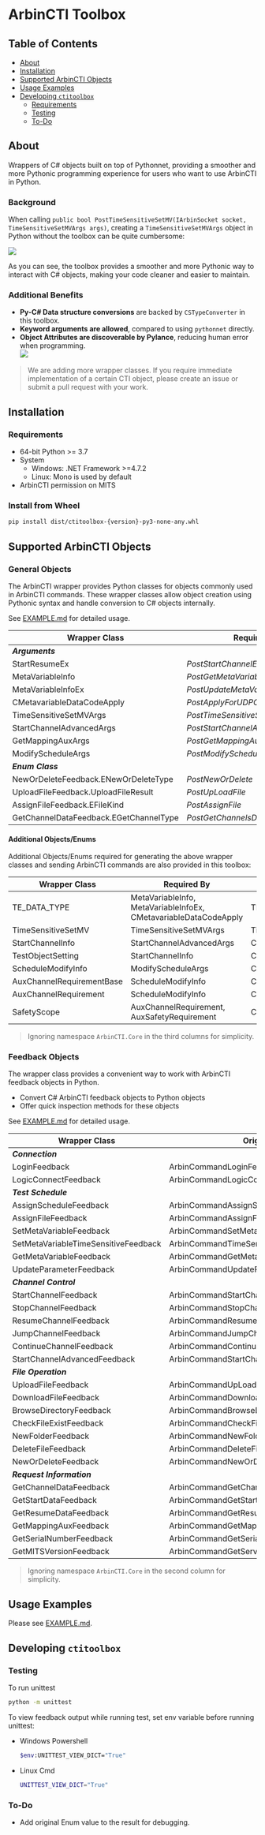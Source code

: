 # ArbinCTI Toolbox
## Table of Contents
- [About](#about)
- [Installation](#installation)
- [Supported ArbinCTI Objects](#supported-arbincti-objects)
- [Usage Examples](#usage-examples)
- [Developing `ctitoolbox`](#developing-ctitoolbox)
    - [Requirements](#requirements)
    - [Testing](#testing)
    - [To-Do](#to-do)

## About
Wrappers of C# objects built on top of Pythonnet, providing a smoother and more Pythonic programming experience for users who want to use ArbinCTI in Python.

### Background
When calling `public bool PostTimeSensitiveSetMV(IArbinSocket socket, TimeSensitiveSetMVArgs args)`, creating a `TimeSensitiveSetMVArgs` object in Python without the toolbox can be quite cumbersome:

![](resource/compare.png)

As you can see, the toolbox provides a smoother and more Pythonic way to interact with C# objects, making your code cleaner and easier to maintain.

### Additional Benefits
- **Py-C# Data structure conversions** are backed by `CSTypeConverter` in this toolbox.
- **Keyword arguments are allowed**, compared to using `pythonnet` directly. 
- **Object Attributes are discoverable by Pylance**, reducing human error when programming. \
    ![](resource/pylance.png)

> We are adding more wrapper classes. If you require immediate implementation of a certain CTI object, please create an issue or submit a pull request with your work.

## Installation
### Requirements
- 64-bit Python >= 3.7
- System
    - Windows: .NET Framework >=4.7.2
    - Linux: Mono is used by default
- ArbinCTI permission on MITS
### Install from Wheel
```bash
pip install dist/ctitoolbox-{version}-py3-none-any.whl
```

## Supported ArbinCTI Objects
### General Objects
The ArbinCTI wrapper provides Python classes for objects commonly used in ArbinCTI commands. These wrapper classes allow object creation using Pythonic syntax and handle conversion to C# objects internally. 

See [EXAMPLE.md](EXAMPLE.md#arbincti-object-creation) for detailed usage.

| Wrapper Class                          | Required By                            | Original Object                                           |
|----------------------------------------|----------------------------------------|-----------------------------------------------------------|
| ***Arguments***                        |                                        |                                                           | 
| StartResumeEx                          | *PostStartChannelEx*                   | StartResumeEx                                             |
| MetaVariableInfo                       | *PostGetMetaVariables*                 | ArbinCommandGetMetaVariablesFeed.MetaVariableInfo         |
| MetaVariableInfoEx                     | *PostUpdateMetaVariableAdvancedEx*     | MetaVariableInfoEx                                        |
| CMetavariableDataCodeApply             | *PostApplyForUDPCommunication*         | ArbinCommandCMetavariableDataCodeApply                    |
| TimeSensitiveSetMVArgs                 | *PostTimeSensitiveSetMV*               | ArbinCommandTimeSensitiveSetMVArgs                        |
| StartChannelAdvancedArgs               | *PostStartChannelAdvanced*             | Common.Start.StartChannelAdvancedArgs                     |
| GetMappingAuxArgs                      | *PostGetMappingAux*                    | Common.GetMappingAux.GetMappingAuxArgs                    |
| ModifyScheduleArgs                     | *PostModifySchedule*                   | Common.ModifySchedule.ModifyScheduleArgs                  |
| ***Enum Class***                       |                                        |                                                           | 
| NewOrDeleteFeedback.ENewOrDeleteType   | *PostNewOrDelete*                      | ArbinCommandNewOrDeleteFeed.NEW_OR_DELETE_TYPE            |
| UploadFileFeedback.UploadFileResult    | *PostUpLoadFile*                       | ArbinCommandUpLoadFileFeed.CUpLoadFileResult              |
| AssignFileFeedback.EFileKind           | *PostAssignFile*                       | ArbinCommandAssignFileFeed.EFileKind                      |
| GetChannelDataFeedback.EGetChannelType | *PostGetChannelsData*                  | ArbinCommandGetChannelFeed.GET_CHANNEL_TYPE               |

#### Additional Objects/Enums
Additional Objects/Enums required for generating the above wrapper classes and sending ArbinCTI commands are also provided in this toolbox:

| Wrapper Class                          | Required By                            | Original Object                                      |
|----------------------------------------|----------------------------------------|------------------------------------------------------|
| TE_DATA_TYPE                           | MetaVariableInfo, MetaVariableInfoEx, CMetavariableDataCodeApply | TE_DATA_TYPE               |
| TimeSensitiveSetMV                     | TimeSensitiveSetMVArgs                 | TimeSensitiveSetMV                                   |
| StartChannelInfo                       | StartChannelAdvancedArgs               | Common.Start.StartChannelInfo                        |
| TestObjectSetting                      | StartChannelInfo                       | Common.Start.TestObjectSetting                       |
| ScheduleModifyInfo                     | ModifyScheduleArgs                     | Common.ModifySchedule.ModifyScheduleArgs             |
| AuxChannelRequirementBase              | ScheduleModifyInfo                     | Common.ModifySchedule.AuxChannelRequirementBase      |
| AuxChannelRequirement                  | ScheduleModifyInfo                     | Common.ModifySchedule.AuxChannelRequirement          |
| SafetyScope                            | AuxChannelRequirement, AuxSafetyRequirement | Common.ModifySchedule.SafetyScope               |

> Ignoring namespace `ArbinCTI.Core` in the third columns for simplicity.

### Feedback Objects
The wrapper class provides a convenient way to work with ArbinCTI feedback objects in Python.
- Convert C# ArbinCTI feedback objects to Python objects
- Offer quick inspection methods for these objects

See [EXAMPLE.md](EXAMPLE.md#arbincti-feedback-accessing) for detailed usage.

| Wrapper Class                        | Original Object                                   |
|--------------------------------------|---------------------------------------------------|
| ***Connection***                     |                                                   |
| LoginFeedback                        | ArbinCommandLoginFeed                             |
| LogicConnectFeedback                 | ArbinCommandLogicConnectFeed                      |
| ***Test Schedule***                  |                                                   |
| AssignScheduleFeedback               | ArbinCommandAssignScheduleFeed                    |
| AssignFileFeedback                   | ArbinCommandAssignFileFeed                        |
| SetMetaVariableFeedback              | ArbinCommandSetMetaVariableFeed                   |
| SetMetaVariableTimeSensitiveFeedback | ArbinCommandTimeSensitiveSetMVFeed                |
| GetMetaVariableFeedback              | ArbinCommandGetMetaVariablesFeed                  |
| UpdateParameterFeedback              | ArbinCommandUpdateParamenterFeed                  |
| ***Channel Control***                |                                                   |
| StartChannelFeedback                 | ArbinCommandStartChannelFeed                      |
| StopChannelFeedback                  | ArbinCommandStopChannelFeed                       |
| ResumeChannelFeedback                | ArbinCommandResumeChannelFeed                     |
| JumpChannelFeedback                  | ArbinCommandJumpChannelFeed                       |
| ContinueChannelFeedback              | ArbinCommandContinueChannelFeed                   |
| StartChannelAdvancedFeedback         | ArbinCommandStartChannelAdvancedFeed              |
| ***File Operation***                 |                                                   |
| UploadFileFeedback                   | ArbinCommandUpLoadFileFeed                        |
| DownloadFileFeedback                 | ArbinCommandDownloadFileFeed                      |
| BrowseDirectoryFeedback              | ArbinCommandBrowseDirectoryFeed                   |
| CheckFileExistFeedback               | ArbinCommandCheckFileExFeed                       |
| NewFolderFeedback                    | ArbinCommandNewFolderFeed                         |
| DeleteFileFeedback                   | ArbinCommandDeleteFileFeed                        |
| NewOrDeleteFeedback                  | ArbinCommandNewOrDeleteFeed                       |
| ***Request Information***            |                                                   |
| GetChannelDataFeedback               | ArbinCommandGetChannelDataFeed                    |
| GetStartDataFeedback                 | ArbinCommandGetStartDataFeed                      |
| GetResumeDataFeedback                | ArbinCommandGetResumeDataFeed                     |
| GetMappingAuxFeedback                | ArbinCommandGetMappingAuxFeed                     |
| GetSerialNumberFeedback              | ArbinCommandGetSerialNumberFeed                   |
| GetMITSVersionFeedback               | ArbinCommandGetServerSoftwareVersionNumberFeed    |

> Ignoring namespace `ArbinCTI.Core` in the second column for simplicity.

## Usage Examples
Please see [EXAMPLE.md](EXAMPLE.md).

## Developing `ctitoolbox`
### Testing
To run unittest
```sh
python -m unittest
```

To view feedback output while running test, set env variable before running unittest:
- Windows Powershell
    ```sh
    $env:UNITTEST_VIEW_DICT="True"
    ```
- Linux Cmd
    ```sh
    UNITTEST_VIEW_DICT="True"
    ```

### To-Do
- Add original Enum value to the result for debugging.
